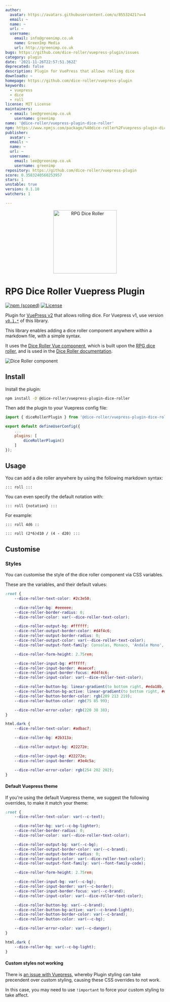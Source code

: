 ```yaml
---
author:
  avatar: https://avatars.githubusercontent.com/u/85532421?v=4
  email: ~
  name: ~
  url: ~
  username:
    email: info@greenimp.co.uk
    name: GreenImp Media
    url: http://greenimp.co.uk
bugs: https://github.com/dice-roller/vuepress-plugin/issues
category: plugin
date: '2021-11-26T22:57:51.362Z'
deprecated: false
description: Plugin for VuePress that allows rolling dice
downloads: ~
homepage: https://github.com/dice-roller/vuepress-plugin
keywords:
  - vuepress
  - dice
  - roll
license: MIT License
maintainers:
  - email: lee@greenimp.co.uk
    username: greenimp
name: '@dice-roller/vuepress-plugin-dice-roller'
npm: https://www.npmjs.com/package/%40dice-roller%2Fvuepress-plugin-dice-roller
publisher:
  avatar: ~
  email: ~
  name: ~
  url: ~
  username:
    email: lee@greenimp.co.uk
    username: greenimp
repository: https://github.com/dice-roller/vuepress-plugin
score: 0.3583240560253957
stars: 1
unstable: true
version: 0.1.10
watchers: 1

---
```


<p align="center">
    <img src="https://dice-roller.github.io/documentation/dice-roller-logo.png" alt="RPG Dice Roller" style="max-width: 100%;" width="200"/>
</p>

# RPG Dice Roller Vuepress Plugin

[![npm (scoped)](https://img.shields.io/npm/v/@dice-roller/vuepress-plugin-dice-roller?label=version)](https://www.npmjs.com/package/@dice-roller/vuepress-plugin-dice-roller)
[![License](https://img.shields.io/npm/l/@dice-roller/vuepress-plugin-dice-roller)](./LICENSE.txt)


Plugin for [VuePress v2](https://v2.vuepress.vuejs.org/) that allows rolling dice. For Vuepress v1, use version [`v0.1.*`](https://github.com/dice-roller/vuepress-plugin/tree/v0.1.10) of this library.

This library enables adding a dice roller component anywhere within a markdown file, with a simple syntax.

It uses the [Dice Roller Vue component](https://github.com/dice-roller/vue), which is built upon the [RPG dice roller](https://github.com/dice-roller/rpg-dice-roller), and is used in the [Dice Roller documentation](https://dice-roller.github.io/documentation/).

![Dice Roller component](./src/client/images/example.png)


## Install

Install the plugin:

```bash
npm install -D @dice-roller/vuepress-plugin-dice-roller
```

Then add the plugin to your Vuepress config file:

```javascript
import { diceRollerPlugin } from '@dice-roller/vuepress-plugin-dice-roller';

export default defineUserConfig({
    ...
    plugins: [
        diceRollerPlugin()
    ]
});
```


## Usage

You can add a die roller anywhere by using the following markdown syntax:

```
::: roll :::
```

You can even specify the default notation with:

```
::: roll {notation} :::
```

For example:

```
::: roll 4d6 ::
```

```
::: roll (2*6)d10 / (4 - d20) :::
```


## Customise

### Styles

You  can customise the style of the dice roller component via CSS variables.

These are the variables, and their default values:

```css
:root {
    --dice-roller-text-color: #2c3e50;

    --dice-roller-bg: #eeeeee;
    --dice-roller-border-radius: 0;
    --dice-roller-color: var(--dice-roller-text-color);

    --dice-roller-output-bg: #ffffff;
    --dice-roller-output-border-color: #d4f4c6;
    --dice-roller-output-border-radius: 0;
    --dice-roller-output-color: var(--dice-roller-text-color);
    --dice-roller-output-font-family: Consolas, Monaco, 'Andale Mono', 'Ubuntu Mono', monospace;

    --dice-roller-form-height: 2.75rem;

    --dice-roller-input-bg: #ffffff;
    --dice-roller-input-border: #eaecef;
    --dice-roller-input-border-focus: #d4f4c6;
    --dice-roller-input-color: var(--dice-roller-text-color);

    --dice-roller-button-bg: linear-gradient(to bottom right, #eda18b, #d4f4c6);
    --dice-roller-button-bg-active: linear-gradient(to bottom right, #d4f4c6, #eda18b);
    --dice-roller-button-border-color: rgb(209 213 219);
    --dice-roller-button-color: rgb(75 85 99);

    --dice-roller-error-color: rgb(220 38 38);
}

html.dark {
    --dice-roller-text-color: #adbac7;

    --dice-roller-bg: #2b313a;

    --dice-roller-output-bg: #22272e;

    --dice-roller-input-bg: #22272e;
    --dice-roller-input-border: #3e4c5a;

    --dice-roller-error-color: rgb(254 202 202);
}
```

#### Default Vuepress theme

If you're using the default Vuepress theme, we suggest the following overrides, to make it match your theme:

```css
:root {
    --dice-roller-text-color: var(--c-text);

    --dice-roller-bg: var(--c-bg-lighter);
    --dice-roller-border-radius: 0;
    --dice-roller-color: var(--dice-roller-text-color);

    --dice-roller-output-bg: var(--c-bg);
    --dice-roller-output-border-color: var(--c-brand);
    --dice-roller-output-border-radius: 0;
    --dice-roller-output-color: var(--dice-roller-text-color);
    --dice-roller-output-font-family: var(--font-family-code);

    --dice-roller-form-height: 2.75rem;

    --dice-roller-input-bg: var(--c-bg);
    --dice-roller-input-border: var(--c-border);
    --dice-roller-input-border-focus: var(--c-brand);
    --dice-roller-input-color: var(--dice-roller-text-color);

    --dice-roller-button-bg: var(--c-brand);
    --dice-roller-button-bg-active: var(--c-brand-light);
    --dice-roller-button-border-color: var(--c-brand);
    --dice-roller-button-color: var(--c-bg);

    --dice-roller-error-color: var(--c-danger);
}

html.dark {
    --dice-roller-bg: var(--c-bg-light);
}
```

#### Custom styles not working

There is [an issue with Vuepress](https://github.com/vuepress/vuepress-next/discussions/1099), whereby Plugin styling can take precendent over custom styling, causing these CSS overrides to not work.

In this case, you may need to use `!important` to force your custom styling to take affect.
